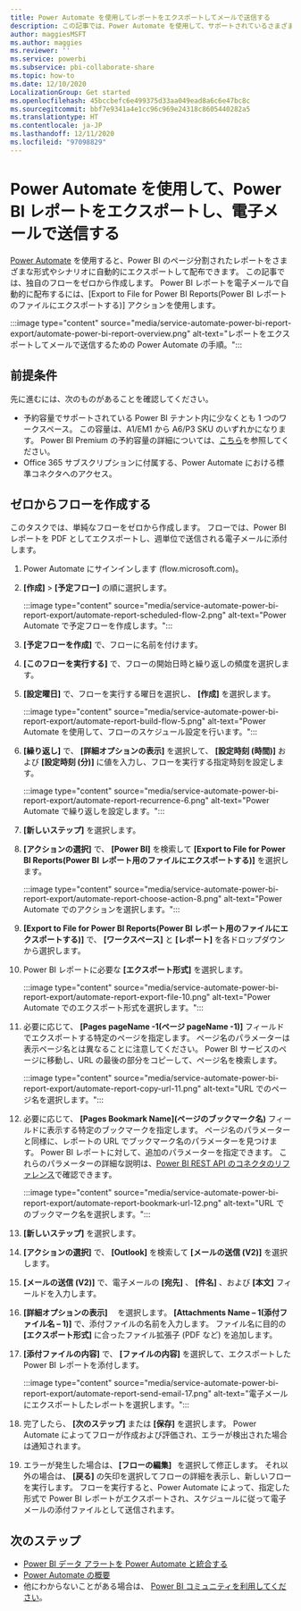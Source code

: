 ```yaml
---
title: Power Automate を使用してレポートをエクスポートしてメールで送信する
description: この記事では、Power Automate を使用して、サポートされているさまざまな形式とシナリオで、Power BI レポートのエクスポートと配布を自動化します。
author: maggiesMSFT
ms.author: maggies
ms.reviewer: ''
ms.service: powerbi
ms.subservice: pbi-collaborate-share
ms.topic: how-to
ms.date: 12/10/2020
LocalizationGroup: Get started
ms.openlocfilehash: 45bccbefc6e499375d33aa049ead8a6c6e47bc8c
ms.sourcegitcommit: bbf7e9341a4e1cc96c969e24318c8605440282a5
ms.translationtype: HT
ms.contentlocale: ja-JP
ms.lasthandoff: 12/11/2020
ms.locfileid: "97098829"
---
```

# <a name="export-and-email-a-power-bi-report-with-power-automate"></a>Power Automate を使用して、Power BI レポートをエクスポートし、電子メールで送信する

[Power Automate](/power-automate/getting-started) を使用すると、Power BI のページ分割されたレポートをさまざまな形式やシナリオに自動的にエクスポートして配布できます。 この記事では、独自のフローをゼロから作成します。 Power BI レポートを電子メールで自動的に配布するには、[Export to File for Power BI Reports\(Power BI レポートのファイルにエクスポートする\)] アクションを使用します。

:::image type="content" source="media/service-automate-power-bi-report-export/automate-power-bi-report-overview.png" alt-text="レポートをエクスポートしてメールで送信するための Power Automate の手順。":::

## <a name="prerequisites"></a>前提条件  

先に進むには、次のものがあることを確認してください。

- 予約容量でサポートされている Power BI テナント内に少なくとも 1 つのワークスペース。 この容量は、A1/EM1 から A6/P3 SKU のいずれかになります。 Power BI Premium の予約容量の詳細については、[こちら](../admin/service-premium-what-is.md)を参照してください。
- Office 365 サブスクリプションに付属する、Power Automate における標準コネクタへのアクセス。

## <a name="create-a-flow-from-scratch"></a>ゼロからフローを作成する 

このタスクでは、単純なフローをゼロから作成します。 フローでは、Power BI レポートを PDF としてエクスポートし、週単位で送信される電子メールに添付します。  

1. Power Automate にサインインします (flow.microsoft.com)。
2. **[作成]**  >  **[予定フロー]** の順に選択します。 

    :::image type="content" source="media/service-automate-power-bi-report-export/automate-report-scheduled-flow-2.png" alt-text="Power Automate で予定フローを作成します。":::

3. **[予定フローを作成]** で、フローに名前を付けます。 
4. **[このフローを実行する]** で、フローの開始日時と繰り返しの頻度を選択します。
5. **[設定曜日]** で、フローを実行する曜日を選択し、 **[作成]** を選択します。

    :::image type="content" source="media/service-automate-power-bi-report-export/automate-report-build-flow-5.png" alt-text="Power Automate を使用して、フローのスケジュール設定を行います。":::

6. **[繰り返し]** で、 **[詳細オプションの表示]** を選択して、 **[設定時刻 (時間)]** および **[設定時刻 (分)]** に値を入力し、フローを実行する指定時刻を設定します。
 
    :::image type="content" source="media/service-automate-power-bi-report-export/automate-report-recurrence-6.png" alt-text="Power Automate で繰り返しを設定します。":::

7. **[新しいステップ]** を選択します。
8. **[アクションの選択]** で、 **[Power BI]** を検索して **[Export to File for Power BI Reports\(Power BI レポート用のファイルにエクスポートする\)]** を選択します。
 
    :::image type="content" source="media/service-automate-power-bi-report-export/automate-report-choose-action-8.png" alt-text="Power Automate でのアクションを選択します。":::

9. **[Export to File for Power BI Reports\(Power BI レポート用のファイルにエクスポートする\)]** で、 **[ワークスペース]** と **[レポート]** を各ドロップダウンから選択します。
10. Power BI レポートに必要な **[エクスポート形式]** を選択します。
 
    :::image type="content" source="media/service-automate-power-bi-report-export/automate-report-export-file-10.png" alt-text="Power Automate でのエクスポート形式を選択します。":::

11. 必要に応じて、 **[Pages pageName -1\(ページ pageName -1\)]** フィールドでエクスポートする特定のページを指定します。 ページ名のパラメーターは表示ページ名とは異なることに注意してください。 Power BI サービスのページに移動し、URL の最後の部分をコピーして、ページ名を検索します。
 
     :::image type="content" source="media/service-automate-power-bi-report-export/automate-report-copy-url-11.png" alt-text="URL でのページ名を選択します。":::

12. 必要に応じて、 **[Pages Bookmark Name]\(ページのブックマーク名\)** フィールドに表示する特定のブックマークを指定します。 ページ名のパラメーターと同様に、レポートの URL でブックマーク名のパラメーターを見つけます。 Power BI レポートに対して、追加のパラメーターを指定できます。 これらのパラメーターの詳細な説明は、[Power BI REST API のコネクタのリファレンス](/connectors/powerbi/#export-to-file-for-power-bi-reports)で確認できます。

    :::image type="content" source="media/service-automate-power-bi-report-export/automate-report-bookmark-url-12.png" alt-text="URL でのブックマーク名を選択します。":::

13. **[新しいステップ]** を選択します。
14. **[アクションの選択]** で、 **[Outlook]** を検索して **[メールの送信 (V2)]** を選択します。
15. **[メールの送信 (V2)]** で、電子メールの **[宛先]** 、 **[件名]** 、および **[本文]** フィールドを入力します。
16. **[詳細オプションの表示]** 　を選択します。 **[Attachments Name – 1\(添付ファイル名 – 1\)]** で、添付ファイルの名前を入力します。 ファイル名に目的の **[エクスポート形式]** に合ったファイル拡張子 (PDF など) を追加します。
17. **[添付ファイルの内容]** で、 **[ファイルの内容]** を選択して、エクスポートした Power BI レポートを添付します。  
 
    :::image type="content" source="media/service-automate-power-bi-report-export/automate-report-send-email-17.png" alt-text="電子メールにエクスポートしたレポートを選択します。":::

18. 完了したら、 **[次のステップ]** または **[保存]** を選択します。 Power Automate によってフローが作成および評価され、エラーが検出された場合は通知されます。
1. エラーが発生した場合は、 **[フローの編集]**   を選択して修正します。 それ以外の場合は、 **[戻る]** の矢印を選択してフローの詳細を表示し、新しいフローを実行します。
    フローを実行すると、Power Automate によって、指定した形式で Power BI レポートがエクスポートされ、スケジュールに従って電子メールの添付ファイルとして送信されます。  

## <a name="next-steps"></a>次のステップ

- [Power BI データ アラートを Power Automate と統合する](service-flow-integration.md)
- [Power Automate の概要](/power-automate/getting-started/)
- 他にわからないことがある場合は、 [Power BI コミュニティを利用してください](https://community.powerbi.com/)。
